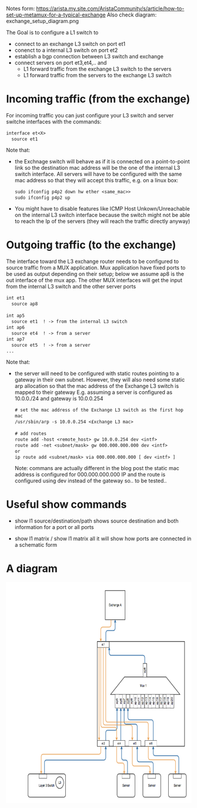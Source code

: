 Notes form: https://arista.my.site.com/AristaCommunity/s/article/how-to-set-up-metamux-for-a-typical-exchange
Also check diagram: exchange_setup_diagram.png

The Goal is to configure a L1 switch to
 - connect to an exchange L3 switch on port et1
 - conenct to a internal L3 switch on port et2
 - establish a bgp connection between L3 switch and exchange
 - connect servers on port et3,et4,.. and
    - L1 forward traffic from the exchange L3 switch to the servers
    - L1 forward traffic from the servers to the exchange L3 switch 
      

# Incoming traffic (from the exchange)

For incoming traffic you can just configure your L3 switch and server switche interfaces
with the commands:
```
interface et<X>
  source et1
```
Note that:  

* the Exchnage switch will behave as if it is connected on a point-to-point link
  so the destination mac address will be the one of the internal L3 switch interface.
  All servers will have to be configured with the same mac address so that they will 
  accept this traffic, e.g. on a linux box:
  ```
  sudo ifconfig p4p2 down hw ether <same_mac>>
  sudo ifconfig p4p2 up
  ```

* You might have to disable features like ICMP Host Unkown/Unreachable on the internal
  L3 switch interface because the switch might not be able to reach the Ip of the servers
  (they will reach the traffic directly anyway)



# Outgoing traffic (to the exchange)

The interface toward the L3 exchange router needs to be configured to source traffic 
from a MUX application. Mux application have fixed ports to be used as output depending 
on their setup; below we assume ap8 is the out interface of the mux app. The other MUX 
interfaces will get the input from the internal L3 switch and the other server ports

```
int et1
  source ap8

int ap5
  source et1  ! -> from the internal L3 switch
int ap6
  source et4  ! -> from a server
int ap7
  source et5  ! -> from a server
...  
```

Note that:  

*  the server will need to be configured with static routes pointing to a gateway 
   in their own subnet. However, they will also need some static arp allocation so 
   that the mac address of the Exchange L3 switch is mapped to their gateway
   E.g. assuming a server is configured as 10.0.0.<X>/24 and gateway is 10.0.0.254

   ```
   # set the mac address of the Exchange L3 switch as the first hop mac
   /usr/sbin/arp -s 10.0.0.254 <£xchange L3 mac>
   
   # add routes
   route add -host <remote_host> gw 10.0.0.254 dev <intf>
   route add -net <subnet/mask> gw 000.000.000.000 dev <intf>
   or 
   ip route add <subnet/mask> via 000.000.000.000 [ dev <intf> ]
   ```
   Note: commans are actually different in the blog post the static mac address is configured
   for 000.000.000.000 IP and the route is configured using dev <interface> instead of the gateway
   so.. to be tested..


# Useful show commands

*  show l1 source/destination/path
   shows source destination and both information for a port or all ports

*  show l1 matrix / show l1 matrix all
   it will show how ports are connected in a schematic form


# A diagram
<img src="pictures/exchange_setup_diagram.png" alt="Exchange diagram setup" style="height: 600px; width:1000px;"/>